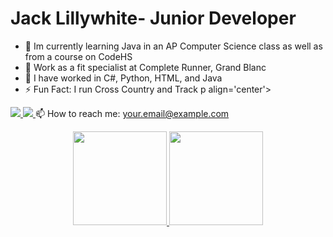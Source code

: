 # Jack Lillywhite- Junior Developer
 
  - 🌱 Im currently learning Java in an AP Computer Science class as well as from a course on CodeHS
  - 👔 Work as a fit specialist at Complete Runner, Grand Blanc
  - 🔭 I have worked in C#, Python, HTML, and Java
  - ⚡ Fun Fact: I run Cross Country and Track
p align='center'> 
<a href="https://www.linkedin.com/in/JackLillywhite0/">
<img src="https://img.shields.io/badge/linkedin-%230077B5.svg?&style=for-the-badge&logo=linkedin&logoColor=white"/> 
</a> 
<a href="https://t.me/JackLillywhite0"> 
<img src="https://img.shields.io/badge/Telegram-2CA5E0?style=for-the-badge&logo=telegram&logoColor=white"/> 
</a> 
📫 How to reach me: <a href='mailto:jackson.lillywhite@outlook.com'>your.email@example.com</a> 
</p> 
<p align='center'> 
<a href="https://github-readme-stats.vercel.app/api?username=JackLillywhite0&show_icons=true&count_private=true"> 
<img height=150 src="https://github-readme-stats.vercel.app/api?username=JackLillywhite0&show_icons=true&count_private=true"/> 
</a> 
<a href="https://github.com/JackLillywhite0/github-readme-stats"> 
<img height=150 src="https://github-readme-stats.vercel.app/api/top-langs/?username=JackLillywhite0&layout=compact"/> 
</a> 
</p> 
